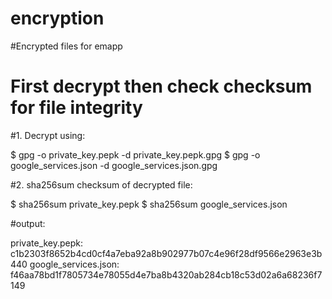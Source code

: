 # encryption
#Encrypted files for emapp
# First decrypt then check checksum for file integrity


#1. Decrypt using:

$ gpg -o private_key.pepk -d private_key.pepk.gpg
$ gpg -o google_services.json -d google_services.json.gpg


#2. sha256sum checksum of decrypted file:

$ sha256sum private_key.pepk
$ sha256sum google_services.json

#output:

private_key.pepk: c1b2303f8652b4cd0cf4a7eba92a8b902977b07c4e96f28df9566e2963e3b440
google_services.json: f46aa78bd1f7805734e78055d4e7ba8b4320ab284cb18c53d02a6a68236f7149
